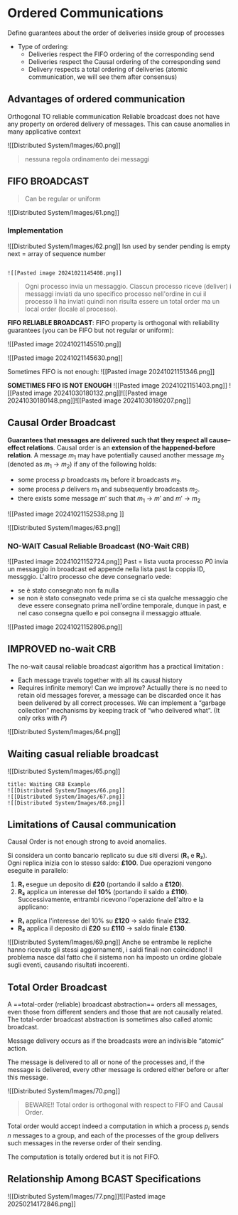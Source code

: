 
# Ordered Communications
Define guarantees about the order of deliveries inside group of processes
- Type of ordering:
	- Deliveries respect the FIFO ordering of the corresponding send
	- Deliveries respect the Causal ordering of the corresponding send
	- Delivery respects a total ordering of deliveries (atomic communication, we will see them after consensus)

## Advantages of ordered communication
Orthogonal TO reliable communication
	Reliable broadcast does not have any property on ordered delivery of messages.
This can cause anomalies in many applicative context

![[Distributed System/Images/60.png]]

>nessuna regola ordinamento dei messaggi
## FIFO BROADCAST

>Can be regular or uniform

![[Distributed System/Images/61.png]]

### Implementation
![[Distributed System/Images/62.png]]
lsn used by sender
pending is empty
next = array of sequence number 

```ad-example

![[Pasted image 20241021145408.png]]
```

>Ogni processo invia un messaggio. Ciascun processo riceve (deliver) i messaggi inviati da uno specifico processo nell'ordine in cui il processo li ha inviati quindi non risulta essere un total order ma un local order (locale al processo).

**FIFO RELIABLE BROADCAST**:
FIFO property is orthogonal with reliability guarantees (you can be FIFO but not regular or uniform):

![[Pasted image 20241021145510.png]]

![[Pasted image 20241021145630.png]]

Sometimes FIFO is not enough:
![[Pasted image 20241021151346.png]]

**SOMETIMES FIFO IS NOT ENOUGH**
![[Pasted image 20241021151403.png]]
![[Pasted image 20241030180132.png]]![[Pasted image 20241030180148.png]]![[Pasted image 20241030180207.png]]


## Causal Order Broadcast
**Guarantees that messages are delivered such that they respect all cause–effect relations**.
Causal order is an **extension of the happened-before relation**.
A message $m_1$ may have potentially caused another message $m_2$ (denoted as $m_1$ → $m_2$) if any of the following holds:
- some process $p$ broadcasts $m_1$ before it broadcasts $m_2$.
- some process $p$ delivers $m_1$ and subsequently broadcasts $m_2$.
- there exists some message $m′$ such that $m_1$ → $m′$ and $m′$ → $m_2$

![[Pasted image 20241021152538.png ]]

![[Distributed System/Images/63.png]]
### NO-WAIT Casual Reliable Broadcast (NO-Wait CRB)
![[Pasted image 20241021152724.png]]
Past = lista vuota 
processo $P0$ invia un messaggio in broadcast ed appende nella lista past la coppia ID, messggio. L'altro processo che deve consegnarlo vede:
- se è stato consegnato non fa nulla
- se non è stato consegnato vede prima se ci sta qualche messaggio che deve essere consegnato prima nell'ordine temporale, dunque in past, e nel caso consegna quello e poi consegna il messaggio attuale.

![[Pasted image 20241021152806.png]]
## IMPROVED no-wait CRB
The no-wait causal reliable broadcast algorithm has a practical limitation :
- Each message travels together with all its causal history 
- Requires infinite memory! 
Can we improve? Actually there is no need to retain old messages forever, a message can be discarded once it has been delivered by all correct processes. We can implement a “garbage collection” mechanisms by keeping track of “who delivered what”. (It only orks with $P$)

![[Distributed System/Images/64.png]]

## Waiting casual reliable broadcast
![[Distributed System/Images/65.png]]

```ad-example
title: Waiting CRB Example
![[Distributed System/Images/66.png]]
![[Distributed System/Images/67.png]]
![[Distributed System/Images/68.png]]

```

## Limitations of Causal communication
Causal Order is not enough strong to avoid anomalies.

Si considera un conto bancario replicato su due siti diversi (**R₁** e **R₂**).  
Ogni replica inizia con lo stesso saldo: **£100**.
Due operazioni vengono eseguite in parallelo:
1. **R₁** esegue un deposito di **£20** (portando il saldo a **£120**).
2. **R₂** applica un interesse del **10%** (portando il saldo a **£110**).
Successivamente, entrambi ricevono l'operazione dell'altro e la applicano:
- **R₁** applica l'interesse del 10% su **£120** → saldo finale **£132**.
- **R₂** applica il deposito di **£20** su **£110** → saldo finale **£130**.

![[Distributed System/Images/69.png]]
Anche se entrambe le repliche hanno ricevuto gli stessi aggiornamenti, i saldi finali non coincidono! Il problema nasce dal fatto che il sistema non ha imposto un ordine globale sugli eventi, causando risultati incoerenti.

## Total Order Broadcast
A ==total-order (reliable) broadcast abstraction== orders all messages, even those from different senders and those that are not causally related.
The total-order broadcast abstraction is sometimes also called atomic broadcast. 

Message delivery occurs as if the broadcasts were an indivisible “atomic” action.

The message is delivered to all or none of the processes and, if the message is delivered, every other message is ordered either before or after this message.

![[Distributed System/Images/70.png]]

>BEWARE!! Total order is orthogonal with respect to FIFO and Causal Order.

Total order would accept indeed a computation in which a process $p_i$ sends $n$ messages to a group, and each of the processes of the group delivers such messages in the reverse order of their sending. 

The computation is totally ordered but it is not FIFO.
## Relationship Among BCAST Specifications
![[Distributed System/Images/77.png]]![[Pasted image 20250214172846.png]]